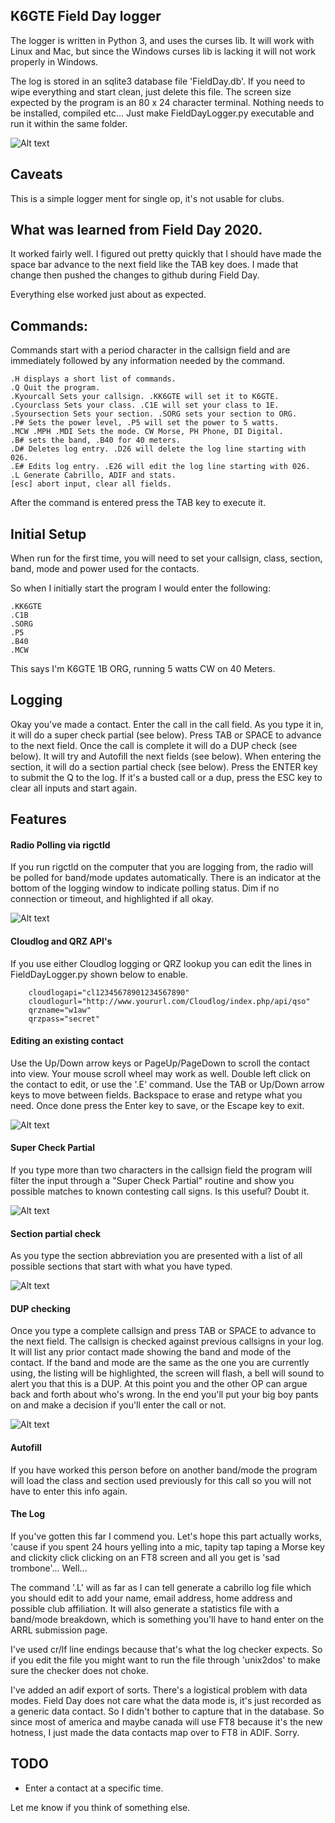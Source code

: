 ## K6GTE Field Day logger

The logger is written in Python 3, and uses the curses lib. It will work with Linux and Mac, but since the Windows curses lib is lacking it will not work properly in Windows.

The log is stored in an sqlite3 database file 'FieldDay.db'. If you need to wipe everything and start clean, just delete this file. The screen size expected by the program is an 80 x 24 character terminal. Nothing needs to be installed, compiled etc... Just make FieldDayLogger.py executable and run it within the same folder.

![Alt text](https://github.com/mbridak/FieldDayLogger/raw/master/pics/logger.png)


## Caveats
This is a simple logger ment for single op, it's not usable for clubs.

## What was learned from Field Day 2020.

It worked fairly well. I figured out pretty quickly that I should have made the space bar advance to the next field like the TAB key does. I made that change then pushed the changes to github during Field Day.

Everything else worked just about as expected.

## Commands:
Commands start with a period character in the callsign field and are immediately followed by any information needed by the command.

```
.H displays a short list of commands.
.Q Quit the program.
.Kyourcall Sets your callsign. .KK6GTE will set it to K6GTE.
.Cyourclass Sets your class. .C1E will set your class to 1E.
.Syoursection Sets your section. .SORG sets your section to ORG.
.P# Sets the power level, .P5 will set the power to 5 watts.
.MCW .MPH .MDI Sets the mode. CW Morse, PH Phone, DI Digital.
.B# sets the band, .B40 for 40 meters.
.D# Deletes log entry. .D26 will delete the log line starting with 026.
.E# Edits log entry. .E26 will edit the log line starting with 026.
.L Generate Cabrillo, ADIF and stats.
[esc] abort input, clear all fields.
```

After the command is entered press the TAB key to execute it.

## Initial Setup
When run for the first time, you will need to set your callsign, class, section, band, mode and power used for the contacts.

So when I initially start the program I would enter the following:

```
.KK6GTE
.C1B
.SORG
.P5
.B40
.MCW
``` 
This says I'm K6GTE 1B ORG, running 5 watts CW on 40 Meters.

## Logging
Okay you've made a contact. Enter the call in the call field. As you type it in, it will do a super check partial (see below). Press TAB or SPACE to advance to the next field. Once the call is complete it will do a DUP check (see below). It will try and Autofill the next fields (see below). When entering the section, it will do a section partial check (see below). Press the ENTER key to submit the Q to the log. If it's a busted call or a dup, press the ESC key to clear all inputs and start again.

## Features

#### Radio Polling via rigctld
If you run rigctld on the computer that you are logging from, the radio will be polled for band/mode updates automatically. There is an indicator at the bottom of the logging window to indicate polling status. Dim if no connection or timeout, and highlighted if all okay.

![Alt text](https://github.com/mbridak/FieldDayLogger/raw/master/pics/rigctld.png)

#### Cloudlog and QRZ API's
If you use either Cloudlog logging or QRZ lookup you can edit the lines in FieldDayLogger.py shown below to enable.
```
    cloudlogapi="cl12345678901234567890"
	cloudlogurl="http://www.yoururl.com/Cloudlog/index.php/api/qso"
	qrzname="w1aw"
	qrzpass="secret"
```

#### Editing an existing contact
Use the Up/Down arrow keys or PageUp/PageDown to scroll the contact into view. Your mouse scroll wheel may work as well. Double left click on the contact to edit, or use the '.E' command. Use the TAB or Up/Down arrow keys to move between fields. Backspace to erase and retype what you need.
Once done press the Enter key to save, or the Escape key to exit.

![Alt text](https://github.com/mbridak/FieldDayLogger/raw/master/pics/editcontact.png)

#### Super Check Partial
If you type more than two characters in the callsign field the program will filter the input through a "Super Check Partial" routine and show you possible matches to known contesting call signs. Is this useful? Doubt it.

![Alt text](https://github.com/mbridak/FieldDayLogger/raw/master/pics/scp.png)

#### Section partial check
As you type the section abbreviation you are presented with a list of all possible sections that start with what you have typed.

![Alt text](https://github.com/mbridak/FieldDayLogger/raw/master/pics/sectioncheckpartial.png)

#### DUP checking
Once you type a complete callsign and press TAB or SPACE to advance to the next field. The callsign is checked against previous callsigns in your log. It will list any prior contact made showing the band and mode of the contact. If the band and mode are the same as the one you are currently using, the listing will be highlighted, the screen will flash, a bell will sound to alert you that this is a DUP. At this point you and the other OP can argue back and forth about who's wrong. In the end you'll put your big boy pants on and make a decision if you'll enter the call or not.

![Alt text](https://github.com/mbridak/FieldDayLogger/raw/master/pics/dupe_check.png)


#### Autofill
If you have worked this person before on another band/mode the program will load the class and section used previously for this call so you will not have to enter this info again.

#### The Log
If you've gotten this far I commend you. Let's hope this part actually works, 'cause if you spent 24 hours yelling into a mic, tapity tap taping a Morse key and clickity click clicking on an FT8 screen and all you get is 'sad trombone'... Well...

The command '.L' will as far as I can tell generate a cabrillo log file which you should edit to add your name, email address, home address and possible club affiliation. It will also generate a statistics file with a band/mode breakdown, which is something you'll have to hand enter on the ARRL submission page.

I've used cr/lf line endings because that's what the log checker expects. So if you edit the file you might want to run the file through 'unix2dos' to make sure the checker does not choke. 

I've added an adif export of sorts. There's a logistical problem with data modes. Field Day does not care what the data mode is, it's just recorded as a generic data contact. So I didn't bother to capture that in the database. So since most of america and maybe canada will use FT8 because it's the new hotness, I just made the data contacts map over to FT8 in ADIF. Sorry. 

## TODO
  * Enter a contact at a specific time.

Let me know if you think of something else.
